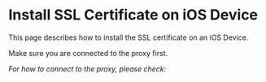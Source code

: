 ﻿# Install SSL Certificate on iOS Device

This page describes how to install the SSL certificate on an iOS Device.

Make sure you are connected to the proxy first.

*For how to connect to the proxy, please check:*